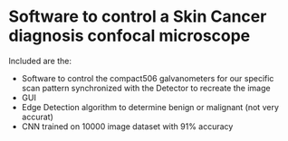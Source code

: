 # Software to control a Skin Cancer diagnosis confocal microscope
Included are the:
* Software to control the compact506 galvanometers for our specific scan pattern synchronized with the Detector to recreate the image
* GUI
* Edge Detection algorithm to determine benign or malignant (not very accurat)
* CNN trained on 10000 image dataset with 91% accuracy
